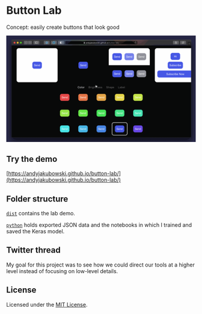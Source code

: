 # Button Lab

Concept: easily create buttons that look good

![GIF of the Button Lab demo](dist/assets/images/story/intro.gif)

## Try the demo

[https://andyjakubowski.github.io/button-lab/](https://andyjakubowski.github.io/button-lab/)

## Folder structure

[`dist`](dist) contains the lab demo.

[`python`](python) holds exported JSON data and the notebooks in which I trained and saved the Keras model.

## Twitter thread

My goal for this project was to see how we could direct our tools at a higher level instead of focusing on low-level details.

## License

Licensed under the [MIT License](LICENSE).
